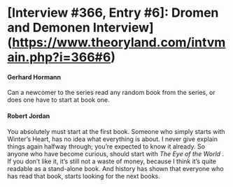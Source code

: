 # [Interview #366, Entry #6]: Dromen and Demonen Interview](https://www.theoryland.com/intvmain.php?i=366#6)

#### Gerhard Hormann

Can a newcomer to the series read any random book from the series, or does one have to start at book one.

#### Robert Jordan

You absolutely must start at the first book. Someone who simply starts with Winter’s Heart, has no idea what everything is about. I never give explain things again halfway through; you’re expected to know it already. So anyone who have become curious, should start with
*The Eye of the World*
. If you don’t like it, it’s still not a waste of money, because I think it’s quite readable as a stand-alone book. And history has shown that everyone who has read that book, starts looking for the next books.

